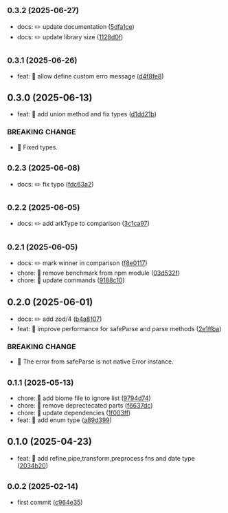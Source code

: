 ## <small>0.3.2 (2025-06-27)</small>

* docs: ✏️ update documentation ([5dfa1ce](https://github.com/mjancarik/esmj-schema/commit/5dfa1ce))
* docs: ✏️ update library size ([1128d0f](https://github.com/mjancarik/esmj-schema/commit/1128d0f))



## <small>0.3.1 (2025-06-26)</small>

* feat: 🎸 allow define custom erro message ([d4f8fe8](https://github.com/mjancarik/esmj-schema/commit/d4f8fe8))



## 0.3.0 (2025-06-13)

* feat: 🎸 add union method and fix types ([d1dd21b](https://github.com/mjancarik/esmj-schema/commit/d1dd21b))


### BREAKING CHANGE

* 🧨 Fixed types.


## <small>0.2.3 (2025-06-08)</small>

* docs: ✏️ fix typo ([fdc63a2](https://github.com/mjancarik/esmj-schema/commit/fdc63a2))



## <small>0.2.2 (2025-06-05)</small>

* docs: ✏️ add arkType to comparison ([3c1ca97](https://github.com/mjancarik/esmj-schema/commit/3c1ca97))



## <small>0.2.1 (2025-06-05)</small>

* docs: ✏️ mark winner in comparison ([f8e0117](https://github.com/mjancarik/esmj-schema/commit/f8e0117))
* chore: 🤖 remove  benchmark from npm module ([03d532f](https://github.com/mjancarik/esmj-schema/commit/03d532f))
* chore: 🤖 update commands ([9188c10](https://github.com/mjancarik/esmj-schema/commit/9188c10))



## 0.2.0 (2025-06-01)

* docs: ✏️ add zod/4 ([b4a8107](https://github.com/mjancarik/esmj-schema/commit/b4a8107))
* feat: 🎸 improve performance for safeParse and parse methods ([2e1ffba](https://github.com/mjancarik/esmj-schema/commit/2e1ffba))


### BREAKING CHANGE

* 🧨 The error from safeParse is not native Error instance.


## <small>0.1.1 (2025-05-13)</small>

* chore: 🤖 add biome file to ignore list ([9794d74](https://github.com/mjancarik/esmj-schema/commit/9794d74))
* chore: 🤖 remove deprectecated parts ([f6637dc](https://github.com/mjancarik/esmj-schema/commit/f6637dc))
* chore: 🤖 update dependencies ([1f003ff](https://github.com/mjancarik/esmj-schema/commit/1f003ff))
* feat: 🎸 add enum type ([a89d399](https://github.com/mjancarik/esmj-schema/commit/a89d399))



## 0.1.0 (2025-04-23)

* feat: 🎸 add refine,pipe,transform,preprocess fns and date type ([2034b20](https://github.com/mjancarik/esmj-schema/commit/2034b20))



## <small>0.0.2 (2025-02-14)</small>

* first commit ([c964e35](https://github.com/mjancarik/esmj-schema/commit/c964e35))




